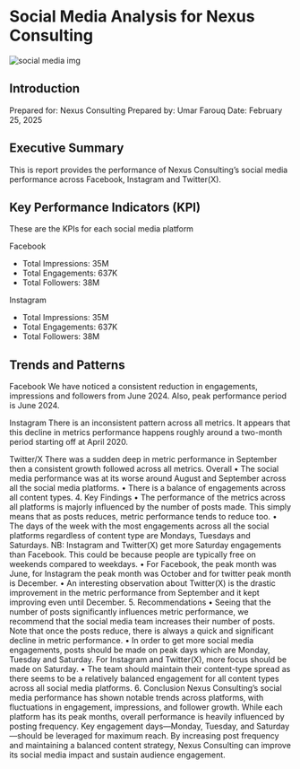 # Social Media Analysis for Nexus Consulting
![social media img](Social_Media_Analysis.jpg)

## Introduction
Prepared for: Nexus Consulting
Prepared by: Umar Farouq
Date: February 25, 2025

## Executive Summary
This is report provides the performance of Nexus Consulting’s social media performance across Facebook, Instagram and Twitter(X). 

## Key Performance Indicators (KPI)
These are the KPIs for each social media platform

Facebook
 - Total Impressions: 35M
 - Total Engagements: 637K
 - Total Followers: 38M

Instagram
 - Total Impressions: 35M
 - Total Engagements: 637K
 - Total Followers: 38M

## Trends and Patterns
Facebook
We have noticed a consistent reduction in engagements, impressions and followers from June 2024. Also, peak performance period is June 2024. 

Instagram
There is an inconsistent pattern across all metrics. It appears that this decline in metrics performance happens roughly around a two-month period starting off at April 2020. 

Twitter/X
There was a sudden deep in metric performance in September then a consistent growth followed across all metrics. 
Overall
• The social media performance was at its worse around August and September across all the social media platforms.
• There is a balance of engagements across all content types. 
4. Key Findings
• The performance of the metrics across all platforms is majorly influenced by the number of posts made. This simply means that as posts reduces, metric performance tends to reduce too.
• The days of the week with the most engagements across all the social platforms regardless of content type are Mondays, Tuesdays and Saturdays. NB: Instagram and Twitter(X) get more Saturday engagements than Facebook. This could be because people are typically free on weekends compared to weekdays. 
• For Facebook, the peak month was June, for Instagram the peak month was October and for twitter peak month is December.
• An interesting observation about Twitter(X) is the drastic improvement in the metric performance from September and it kept improving even until December. 
5. Recommendations
•  Seeing that the number of posts significantly influences metric performance, we recommend that the social media team increases their number of posts. Note that once the posts reduce, there is always a quick and significant decline in metric performance.
• In order to get more social media engagements, posts should be made on peak days which are Monday, Tuesday and Saturday. For Instagram and Twitter(X), more focus should be made on Saturday.
• The team should maintain their content-type spread as there seems to be a relatively balanced engagement for all content types across all social media platforms. 
6. Conclusion
Nexus Consulting’s social media performance has shown notable trends across platforms, with fluctuations in engagement, impressions, and follower growth. While each platform has its peak months, overall performance is heavily influenced by posting frequency. Key engagement days—Monday, Tuesday, and Saturday—should be leveraged for maximum reach. By increasing post frequency and maintaining a balanced content strategy, Nexus Consulting can improve its social media impact and sustain audience engagement.
